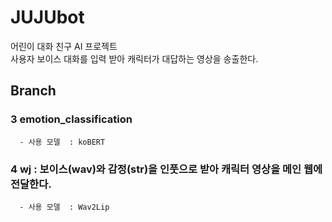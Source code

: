 # JUJUbot  
  
  
어린이 대화 친구 AI 프로젝트  
사용자 보이스 대화를 입력 받아 캐릭터가 대답하는 영상을 송출한다.  
  
  
## Branch   
   
  
  
### 3 emotion_classification   
      - 사용 모델  : koBERT
 
### 4 wj : 보이스(wav)와 감정(str)을 인풋으로 받아 캐릭터 영상을 메인 웹에 전달한다.  
      - 사용 모델  : Wav2Lip  
      
